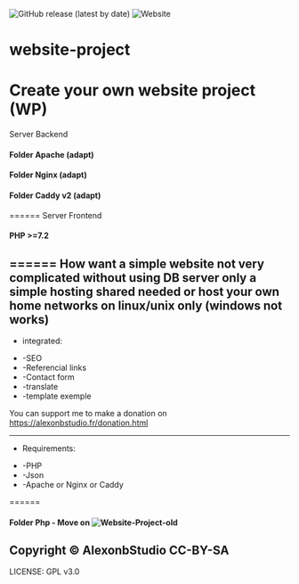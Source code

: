 ![GitHub release (latest by date)](https://img.shields.io/github/v/release/alexonbstudio/website-project)
![Website](https://img.shields.io/website?style=for-the-badge&url=https%3A%2F%2Falexonbstudio.fr)
# website-project

Create your own website project (WP)
======
Server Backend 
#### Folder Apache (adapt)
#### Folder Nginx (adapt)
#### Folder Caddy v2 (adapt)
======
Server Frontend
#### PHP >=7.2



======
How want a simple website not very complicated without using DB server only a simple hosting shared needed or host your own home networks on linux/unix only (windows not works)
------
* integrated: 
+ -SEO 
+ -Referencial links 
+ -Contact form 
+ -translate 
+ -template exemple


You can support me to make a donation on https://alexonbstudio.fr/donation.html


------
* Requirements:
+ -PHP
+ -Json
+ -Apache or Nginx or Caddy

======

#### Folder Php - Move on ![Website-Project-old](https://github.com/alexonbstudio/website-project)

Copyright &copy; AlexonbStudio CC-BY-SA
------
LICENSE: GPL v3.0
